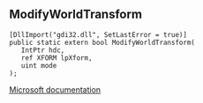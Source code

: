 ## ModifyWorldTransform

```
[DllImport("gdi32.dll", SetLastError = true)]
public static extern bool ModifyWorldTransform(
   IntPtr hdc,
   ref XFORM lpXform,
   uint mode
);
```

[Microsoft documentation](https://docs.microsoft.com/en-us/windows/win32/api/wingdi/nf-wingdi-modifyworldtransform)

